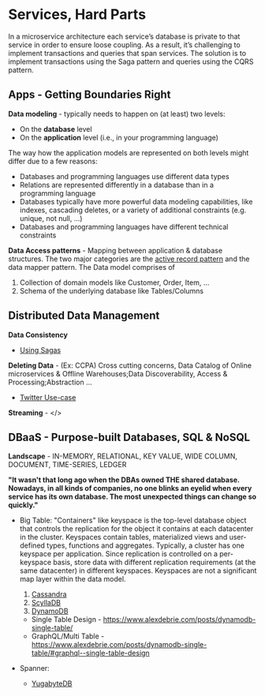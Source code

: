 # Services, Hard Parts

In a microservice architecture each service’s database is private to that service in order to ensure loose coupling. As a result, it’s challenging to implement transactions and queries that span services. The solution is to implement transactions using the Saga pattern and queries using the CQRS pattern.

## Apps - Getting Boundaries Right

**Data modeling** - typically needs to happen on (at least) two levels:

* On the **database** level
* On the **application** level (i.e., in your programming language)

The way how the application models are represented on both levels might differ due to a few reasons:

* Databases and programming languages use different data types
* Relations are represented differently in a database than in a programming language
* Databases typically have more powerful data modeling capabilities, like indexes, cascading deletes, or a variety of additional constraints (e.g. unique, not null, ...)
* Databases and programming languages have different technical constraints
    
**Data Access patterns** - Mapping between application & database structures. The two major categories are the [active record pattern](http://calpaterson.com/activerecord.html) and the data mapper pattern. The Data model comprises of

1. Collection of domain models like Customer, Order, Item, ...
2. Schema of the underlying database like Tables/Columns

## Distributed Data Management 

**Data Consistency**
  * [Using Sagas](https://chrisrichardson.net/post/microservices/2019/07/09/developing-sagas-part-1.html)

**Deleting Data** - (Ex: CCPA) Cross cutting concerns, Data Catalog of Online microservices & Offline Warehouses;Data Discoverability, Access & Processing;Abstraction ... 
  * [Twitter Use-case](https://blog.twitter.com/engineering/en_us/topics/infrastructure/2020/deleting-data-distributed-throughout-your-microservices-architecture.html) 

**Streaming** - </>

## DBaaS - Purpose-built Databases, SQL & NoSQL

**Landscape** - IN-MEMORY, RELATIONAL, KEY VALUE, WIDE COLUMN, DOCUMENT, TIME-SERIES, LEDGER

**"It wasn't that long ago when the DBAs owned THE shared database. Nowadays, in all kinds of companies, no one blinks an eyelid when every service has its own database. The most unexpected things can change so quickly."**

* Big Table: "Containers" like keyspace is the top-level database object that controls the replication for the object it contains at each datacenter in the cluster. Keyspaces contain tables, materialized views and user-defined types, functions and aggregates. Typically, a cluster has one keyspace per application. Since replication is controlled on a per-keyspace basis, store data with different replication requirements (at the same datacenter) in different keyspaces. Keyspaces are not a significant map layer within the data model.
  1. [Cassandra](https://www.datastax.com/blog/2020/05/why-astra-good-cassandra)
  2. [ScyllaDB](https://www.scylladb.com/2020/05/07/introducing-scylla-open-source-4-0/)
  3. [DynamoDB](https://aws.amazon.com/dynamodb/)
    * Single Table Design - https://www.alexdebrie.com/posts/dynamodb-single-table/
    * GraphQL/Multi Table - https://www.alexdebrie.com/posts/dynamodb-single-table/#graphql--single-table-design  
  
* Spanner:
  * [YugabyteDB](https://docs.yugabyte.com/latest/comparisons/)
   
